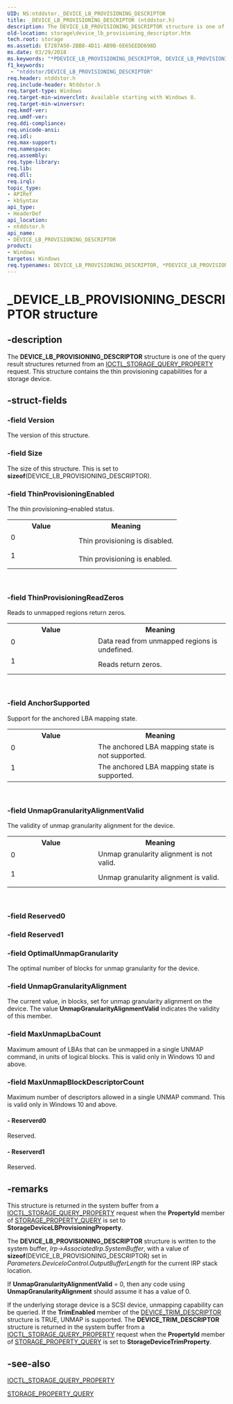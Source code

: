 ```yaml
---
UID: NS:ntddstor._DEVICE_LB_PROVISIONING_DESCRIPTOR
title: _DEVICE_LB_PROVISIONING_DESCRIPTOR (ntddstor.h)
description: The DEVICE_LB_PROVISIONING_DESCRIPTOR structure is one of the query result structures returned from an IOCTL_STORAGE_QUERY_PROPERTY request. This structure contains the thin provisioning capabilities for a storage device.
old-location: storage\device_lb_provisioning_descriptor.htm
tech.root: storage
ms.assetid: E7287A50-2BB8-4D11-AB9B-6E65EEDD698D
ms.date: 03/29/2018
ms.keywords: "*PDEVICE_LB_PROVISIONING_DESCRIPTOR, DEVICE_LB_PROVISIONING_DESCRIPTOR, DEVICE_LB_PROVISIONING_DESCRIPTOR structure [Storage Devices], PDEVICE_LB_PROVISIONING_DESCRIPTOR, PDEVICE_LB_PROVISIONING_DESCRIPTOR structure pointer [Storage Devices], _DEVICE_LB_PROVISIONING_DESCRIPTOR, ntddstor/DEVICE_LB_PROVISIONING_DESCRIPTOR, ntddstor/PDEVICE_LB_PROVISIONING_DESCRIPTOR, storage.device_lb_provisioning_descriptor"
f1_keywords:
 - "ntddstor/DEVICE_LB_PROVISIONING_DESCRIPTOR"
req.header: ntddstor.h
req.include-header: Ntddstor.h
req.target-type: Windows
req.target-min-winverclnt: Available starting with Windows 8.
req.target-min-winversvr: 
req.kmdf-ver: 
req.umdf-ver: 
req.ddi-compliance: 
req.unicode-ansi: 
req.idl: 
req.max-support: 
req.namespace: 
req.assembly: 
req.type-library: 
req.lib: 
req.dll: 
req.irql: 
topic_type:
- APIRef
- kbSyntax
api_type:
- HeaderDef
api_location:
- ntddstor.h
api_name:
- DEVICE_LB_PROVISIONING_DESCRIPTOR
product:
- Windows
targetos: Windows
req.typenames: DEVICE_LB_PROVISIONING_DESCRIPTOR, *PDEVICE_LB_PROVISIONING_DESCRIPTOR
---
```


# _DEVICE_LB_PROVISIONING_DESCRIPTOR structure


## -description


The <b>DEVICE_LB_PROVISIONING_DESCRIPTOR</b> structure is one of the query result structures returned from an <a href="https://docs.microsoft.com/windows-hardware/drivers/ddi/ntddstor/ni-ntddstor-ioctl_storage_query_property">IOCTL_STORAGE_QUERY_PROPERTY</a> request. This structure contains the thin provisioning capabilities for a storage device.


## -struct-fields




### -field Version

The version of this structure.


### -field Size

The size of this structure. This is set to <b>sizeof</b>(DEVICE_LB_PROVISIONING_DESCRIPTOR).


### -field ThinProvisioningEnabled

The thin provisioning–enabled status.

<table>
<tr>
<th>Value</th>
<th>Meaning</th>
</tr>
<tr>
<td width="40%">
<dl>
<dt>0</dt>
</dl>
</td>
<td width="60%">
Thin provisioning is disabled.

</td>
</tr>
<tr>
<td width="40%">
<dl>
<dt>1</dt>
</dl>
</td>
<td width="60%">
Thin provisioning is enabled.

</td>
</tr>
</table>
 


### -field ThinProvisioningReadZeros

Reads to unmapped regions return zeros.

<table>
<tr>
<th>Value</th>
<th>Meaning</th>
</tr>
<tr>
<td width="40%">
<dl>
<dt>0</dt>
</dl>
</td>
<td width="60%">
Data read from unmapped regions is undefined.

</td>
</tr>
<tr>
<td width="40%">
<dl>
<dt>1</dt>
</dl>
</td>
<td width="60%">
Reads return zeros.

</td>
</tr>
</table>
 


### -field AnchorSupported

Support for the anchored LBA mapping state.

<table>
<tr>
<th>Value</th>
<th>Meaning</th>
</tr>
<tr>
<td width="40%">
<dl>
<dt>0</dt>
</dl>
</td>
<td width="60%">
The anchored LBA mapping state is not supported.

</td>
</tr>
<tr>
<td width="40%">
<dl>
<dt>1</dt>
</dl>
</td>
<td width="60%">
The anchored LBA mapping state is supported.

</td>
</tr>
</table>
 


### -field UnmapGranularityAlignmentValid

The validity of unmap granularity alignment for the device.

<table>
<tr>
<th>Value</th>
<th>Meaning</th>
</tr>
<tr>
<td width="40%">
<dl>
<dt>0</dt>
</dl>
</td>
<td width="60%">
Unmap granularity alignment is not valid.

</td>
</tr>
<tr>
<td width="40%">
<dl>
<dt>1</dt>
</dl>
</td>
<td width="60%">
Unmap granularity alignment is valid.

</td>
</tr>
</table>
 


### -field Reserved0

 


### -field Reserved1

 


### -field OptimalUnmapGranularity

The optimal number of blocks for unmap granularity for the device.


### -field UnmapGranularityAlignment

The current value, in blocks, set for unmap granularity alignment on the device.   The value <b>UnmapGranularityAlignmentValid</b> indicates the validity of this member.


### -field MaxUnmapLbaCount

Maximum amount of LBAs that can be unmapped in a single UNMAP command, in units of logical blocks. This is valid only in Windows 10 and above.


### -field MaxUnmapBlockDescriptorCount

Maximum number of descriptors allowed in a single UNMAP command. This is valid only in Windows 10 and above.


#### - Reserverd0

Reserved.


#### - Reserverd1

Reserved.


## -remarks



This structure is returned in the system buffer from a <a href="https://docs.microsoft.com/windows-hardware/drivers/ddi/ntddstor/ni-ntddstor-ioctl_storage_query_property">IOCTL_STORAGE_QUERY_PROPERTY</a> request when the <b>PropertyId</b> member of <a href="https://docs.microsoft.com/windows-hardware/drivers/ddi/ntddstor/ns-ntddstor-_storage_property_query">STORAGE_PROPERTY_QUERY</a> is set to <b>StorageDeviceLBProvisioningProperty</b>. 

The <b>DEVICE_LB_PROVISIONING_DESCRIPTOR</b> structure is written to the system buffer, <i>Irp->AssociatedIrp.SystemBuffer</i>, with a value of <b>sizeof</b>(DEVICE_LB_PROVISIONING_DESCRIPTOR) set in <i>Parameters.DeviceIoControl.OutputBufferLength</i> for the current IRP stack location.

If <b>UnmapGranularityAlignmentValid</b> = 0,  then any code using <b>UnmapGranularityAlignment</b> should assume it has a value of 0.

If the underlying storage device is a SCSI device, unmapping capability can be queried. If the <b>TrimEnabled</b> member of the <a href="https://docs.microsoft.com/windows-hardware/drivers/ddi/ntddstor/ns-ntddstor-_device_trim_descriptor">DEVICE_TRIM_DESCRIPTOR</a> structure is TRUE, UNMAP is supported. The <b>DEVICE_TRIM_DESCRIPTOR</b> structure is returned in the system buffer from a <a href="https://docs.microsoft.com/windows-hardware/drivers/ddi/ntddstor/ni-ntddstor-ioctl_storage_query_property">IOCTL_STORAGE_QUERY_PROPERTY</a> request when the <b>PropertyId</b> member of <a href="https://docs.microsoft.com/windows-hardware/drivers/ddi/ntddstor/ns-ntddstor-_storage_property_query">STORAGE_PROPERTY_QUERY</a> is set to <b>StorageDeviceTrimProperty</b>.




## -see-also




<a href="https://docs.microsoft.com/windows-hardware/drivers/ddi/ntddstor/ni-ntddstor-ioctl_storage_query_property">IOCTL_STORAGE_QUERY_PROPERTY</a>



<a href="https://docs.microsoft.com/windows-hardware/drivers/ddi/ntddstor/ns-ntddstor-_storage_property_query">STORAGE_PROPERTY_QUERY</a>
 

 

